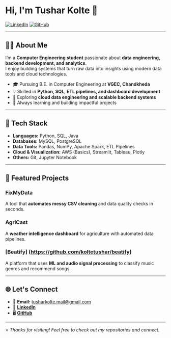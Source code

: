 # Hi, I'm Tushar Kolte 👋  

[![LinkedIn](https://img.shields.io/badge/LinkedIn-Profile-blue?style=flat&logo=linkedin)](https://www.linkedin.com/in/koltetushar/) 
[![GitHub](https://img.shields.io/badge/GitHub-koltetushar-black?style=flat&logo=github)](https://github.com/koltetushar)

---

## 👨‍💻 About Me  

I’m a **Computer Engineering student** passionate about **data engineering, backend development, and analytics**.  
I enjoy building systems that turn raw data into insights using modern data tools and cloud technologies.  

- 🎓 Pursuing B.E. in Computer Engineering at **VGEC, Chandkheda**  
- 💡 Skilled in **Python, SQL, ETL pipelines, and dashboard development**  
- 🚀 Exploring **cloud data engineering and scalable backend systems**  
- 🌱 Always learning and building impactful projects  

---

## 🔧 Tech Stack  

- **Languages:** Python, SQL, Java  
- **Databases:** MySQL, PostgreSQL  
- **Data Tools:** Pandas, NumPy, Apache Spark, ETL Pipelines  
- **Cloud & Visualization:** AWS (Basics), Streamlit, Tableau, Plotly  
- **Others:** Git, Jupyter Notebook  

---

## 🚀 Featured Projects  

### [FixMyData](https://github.com/koltetushar/FixMyData)  
A tool that **automates messy CSV cleaning** and data quality checks in seconds.  

### AgriCast
A **weather intelligence dashboard** for agriculture with automated data pipelines.  

### [Beatify] (https://github.com/koltetushar/beatify) 
A platform that uses **ML and audio signal processing** to classify music genres and recommend songs.  

---

## 🌐 Let's Connect  

- 📧 **Email:** tusharkolte.mail@gmail.com  
- 💼 [**LinkedIn**](https://www.linkedin.com/in/koltetushar/)  
- 🖥️ [**GitHub**](https://github.com/koltetushar)  

---

⭐️ *Thanks for visiting! Feel free to check out my repositories and connect.*  
